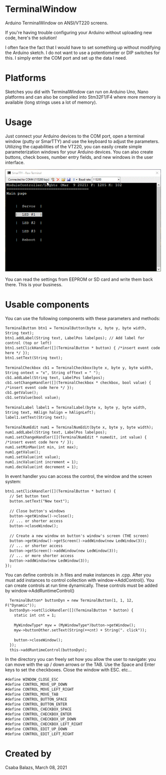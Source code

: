 # TerminalWindow
Arduino TerminalWindow on ANSI/VT220 screens.

If you're having trouble configuring your Arduino without uploading new code, here's the solution!

I often face the fact that I would have to set something up without modifying the Arduino sketch. I do not want to use a potentiometer or DIP switches for this. I simply enter the COM port and set up the data I need.

# Platforms

Sketches you did with TerminalWindow can run on Arduino Uno, Nano platforms and can also be compiled into Stm32F1/F4 where more memory is available (long strings uses a lot of memory).

# Usage

Just connect your Arduino devices to the COM port, open a terminal window (putty or SmarTTY) and use the keyboard to adjust the parameters. Utilizing the capabilities of the VT220, you can easily create simple parameterization windows for your Arduino devices. You can also create buttons, check boxes, number entry fields, and new windows in the user interface.

![Usage](https://github.com/BCsabaEngine/TerminalWindow/blob/main/docs/demo.gif?raw=true)

You can read the settings from EEPROM or SD card and write them back there. This is your business.

# Usable components

You can use the following components with these parameters and methods:
```
TerminalButton btn1 = TerminalButton(byte x, byte y, byte width, String text);
btn1.addLabel(String text, LabelPos labelpos); // Add label for control (top or left)
btn1.setClickHandler([](TerminalButton * button) { /*insert event code here */ });
btn1.setText(String text);

TerminalCheckbox cb1 = TerminalCheckbox(byte x, byte y, byte width, String ontext = "x", String offtext = " ");
cb1.addLabel(String text, LabelPos labelpos);
cb1.setChangeHandler([](TerminalCheckbox * checkbox, bool value) { /*insert event code here */ });
cb1.getValue();
cb1.setValue(bool value);

TerminalLabel label1 = TerminalLabel(byte x, byte y, byte width, String text, HAlign halign = hAlignLeft);
label1.setText(String text);

TerminalNumEdit num1 = TerminalNumEdit(byte x, byte y, byte width);
num1.addLabel(String text, LabelPos labelpos);
num1.setChangeHandler([](TerminalNumEdit * numedit, int value) { /*insert event code here */ });
num1.setMinMax(int min, int max);
num1.getValue();
num1.setValue(int value);
num1.incValue(int increment = 1);
num1.decValue(int decrement = 1);
```

In event handler you can access the control, the window and the screen system:
```
btn1.setClickHandler([](TerminalButton * button) {
  // Set button text
  button.setText("New text");

  // Close button's windows
  button->getWindow()->close();
  // ... or shorter access
  button->closeWindow();

  // Create a new window on button's window's screen (THE screen)
  button->getWindow()->getScreen()->addWindow(new LedWindow(3));
  // ... or shorter access
  button->getScreen()->addWindow(new LedWindow(3));
  // ... or more shorter access
  button->addWindow(new LedWindow(3));
});
```

You can define controls in .h files and make instances in .cpp. After you must add instances to control collection with window->AddControl(). You can create controls at run time dynamically. These controls must be added by window->AddRuntimeControl()
```
  TerminalButton* buttonDyn = new TerminalButton(1, 1, 12, F("Dynamic"));
  buttonDyn->setClickHandler([](TerminalButton * button) {
    static int cnt = 1;

    MyWindowType* myw = (MyWindowType*)button->getWindow();
    myw->buttonOther.setText(String(++cnt) + String(". click"));

    button->closeWindow();
  });
  this->addRuntimeControl(buttonDyn);
```

In the directory you can freely set how you allow the user to navigate: you can move with the up / down arrows or the TAB. Use the Space and Enter keys to set the checkboxes. Close the window with ESC. etc...
```
#define WINDOW_CLOSE_ESC
#define CONTROL_MOVE_UP_DOWN
#define CONTROL_MOVE_LEFT_RIGHT
#define CONTROL_MOVE_TAB
#define CONTROL_BUTTON_SPACE
#define CONTROL_BUTTON_ENTER
#define CONTROL_CHECKBOX_SPACE
#define CONTROL_CHECKBOX_ENTER
#define CONTROL_CHECKBOX_UP_DOWN
#define CONTROL_CHECKBOX_LEFT_RIGHT
#define CONTROL_EDIT_UP_DOWN
#define CONTROL_EDIT_LEFT_RIGHT
```

# Created by
Csaba Balazs, March 08, 2021
